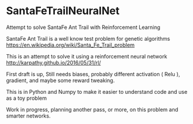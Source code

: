 # SantaFeTrailNeuralNet
Attempt to solve SantaFe Ant Trail with Reinforcement Learning

SantaFe Ant Trail is a well know test problem for genetic algorithms
https://en.wikipedia.org/wiki/Santa_Fe_Trail_problem

This is an attempt to solve it using a reinforcement neural network
http://karpathy.github.io/2016/05/31/rl/

First draft is up, 
Still needs biases, probably different activation ( Relu ), gradient, and maybe some reward tweaking.

This is in Python and Numpy to make it easier to understand code and use as a toy problem

Work in progress, planning another pass, or more, on this problem and smarter networks.

